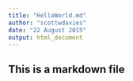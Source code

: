 ```yaml
---
title: "HelloWorld.md"
author: "scottwdavies"
date: "22 August 2015"
output: html_document
---
```


## This is a markdown file

